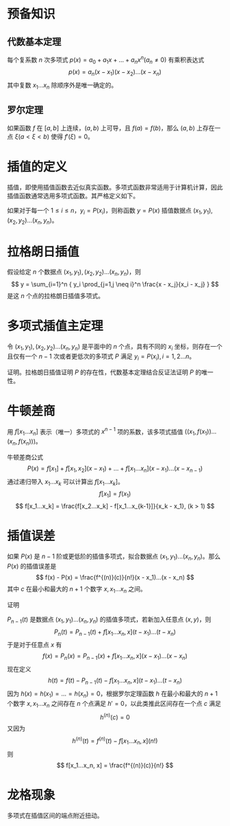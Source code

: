 # 预备知识
## 代数基本定理
每个复系数 $n$ 次多项式 $p(x) = a_0 + a_1x +...+a_nx^n (a_n \neq 0)$ 有乘积表达式
$$
    p(x) = a_n(x - x_1)(x - x_2)...(x - x_n)
$$
其中复数 $x_1...x_n$ 除顺序外是唯一确定的。

## 罗尔定理
如果函数 $f$ 在 $[a, b]$ 上连续，$(a, b)$ 上可导，且 $f(a) = f(b)$，那么 $(a, b)$ 上存在一点 $\xi(a < \xi < b)$ 使得 $f'(\xi) = 0$。

# 插值的定义
插值，即使用插值函数去近似真实函数。多项式函数非常适用于计算机计算，因此插值函数通常选用多项式函数。其严格定义如下。

如果对于每一个 $1 \leq i \leq n$，$y_i = P(x_i)$，则称函数 $y = P(x)$ 插值数据点 $(x_1, y_1), (x_2, y_2)...(x_n, y_n)$。

# 拉格朗日插值
假设给定 $n$ 个数据点 $(x_1, y_1), (x_2, y_2)...(x_n, y_n)$，则
$$
    y = \sum_{i=1}^n { y_i \prod_{j=1,j \neq i}^n \frac{x - x_j}{x_i - x_j} }
$$
是这 $n$ 个点的拉格朗日插值多项式。

# 多项式插值主定理
令 $(x_1, y_1), (x_2, y_2)...(x_n, y_n)$ 是平面中的 $n$ 个点，具有不同的 $x_i$ 坐标，则存在一个且仅有一个 $n-1$ 次或者更低次的多项式 $P$ 满足 $y_i = P(x_i), i=1,2...n$。

证明。拉格朗日插值证明 $P$ 的存在性，代数基本定理结合反证法证明 $P$ 的唯一性。

# 牛顿差商
用 $f[x_1...x_n]$ 表示（唯一）多项式的 $x^{n-1}$ 项的系数，该多项式插值 $((x_1, f(x_1))... (x_n, f(x_n)))$。

牛顿差商公式
$$
    P(x) = f[x_1] + f[x_1, x_2](x - x_1) +...+ f[x_1...x_n](x - x_1)...(x - x_{n-1})
$$
通过递归带入 $x_1...x_k$ 可以计算出 $f[x_1...x_k]$。
$$
    f[x_1] = f(x_1)
$$
$$
    f[x_1...x_k] = \frac{f[x_2...x_k] - f[x_1...x_{k-1}]}{x_k - x_1}, (k > 1)
$$

# 插值误差
如果 $P(x)$ 是 $n - 1$ 阶或更低阶的插值多项式，拟合数据点 $(x_1, y_1)...(x_n, y_n)$。那么 $P(x)$ 的插值误差是
$$
    f(x) - P(x) = \frac{f^{(n)}(c)}{n!}(x - x_1)...(x - x_n)
$$
其中 $c$ 在最小和最大的 $n+1$ 个数字 $x, x_1...x_n$ 之间。

证明

$P_{n-1}(t)$ 是数据点 $(x_1, y_1)...(x_n, y_n)$ 的插值多项式，若新加入任意点 $(x, y)$，则
$$
    P_{n}(t) = P_{n-1}(t) + f[x_1...x_n, x](t - x_1)...(t - x_n)
$$
于是对于任意点 $x$ 有
$$
    f(x) = P_{n}(x) = P_{n-1}(x) + f[x_1...x_n, x](x - x_1)...(x - x_n)
$$
现在定义
$$
    h(t) = f(t) - P_{n-1}(t) - f[x_1...x_n, x](t - x_1)...(t - x_n)
$$
因为 $h(x) = h(x_1) =...= h(x_n) = 0$，根据罗尔定理函数 $h$ 在最小和最大的 $n+1$ 个数字 $x, x_1...x_n$ 之间存在 $n$ 个点满足 $h'=0$，以此类推此区间存在一个点 $c$ 满足
$$
h^{(n)}(c) = 0
$$
又因为
$$
    h^{(n)}(t) = f^{(n)}(t) - f[x_1...x_n, x](n!)
$$
则
$$
    f[x_1...x_n, x] = \frac{f^{(n)}(c)}{n!}
$$

# 龙格现象
多项式在插值区间的端点附近扭动。